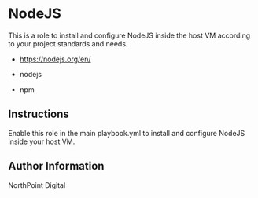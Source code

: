 # NodeJS

This is a role to install and configure NodeJS inside the host VM according to your project standards and needs.

* https://nodejs.org/en/

* nodejs
* npm

## Instructions

Enable this role in the main playbook.yml to install and configure NodeJS inside your host VM.

## Author Information

NorthPoint Digital
